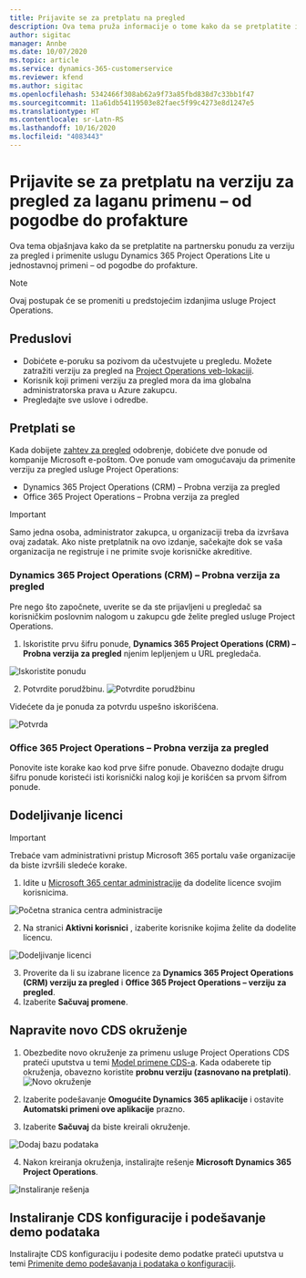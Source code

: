 ```yaml
---
title: Prijavite se za pretplatu na pregled
description: Ova tema pruža informacije o tome kako da se pretplatite i primenite uslugu Project Operations Lite – od pogodbe do profakture.
author: sigitac
manager: Annbe
ms.date: 10/07/2020
ms.topic: article
ms.service: dynamics-365-customerservice
ms.reviewer: kfend
ms.author: sigitac
ms.openlocfilehash: 5342466f308ab62a9f73a85fbd838d7c33bb1f47
ms.sourcegitcommit: 11a61db54119503e82faec5f99c4273e8d1247e5
ms.translationtype: HT
ms.contentlocale: sr-Latn-RS
ms.lasthandoff: 10/16/2020
ms.locfileid: "4083443"
---
```

# <a name="sign-up-for-a-preview-subscription-for-lite-deployment--deal-to-proforma-invoicing"></a>Prijavite se za pretplatu na verziju za pregled za laganu primenu – od pogodbe do profakture

Ova tema objašnjava kako da se pretplatite na partnersku ponudu za verziju za pregled i primenite uslugu Dynamics 365 Project Operations Lite u jednostavnoj primeni – od pogodbe do profakture.

> [!NOTE]
> Ovaj postupak će se promeniti u predstojećim izdanjima usluge Project Operations.

## <a name="prerequisites"></a>Preduslovi

- Dobićete e-poruku sa pozivom da učestvujete u pregledu. Možete zatražiti verziju za pregled na [Project Operations veb-lokaciji](https://dynamics.microsoft.com/en-us/project-operations/overview/).
- Korisnik koji primeni verziju za pregled mora da ima globalna administratorska prava u Azure zakupcu.
- Pregledajte sve uslove i odredbe.

## <a name="subscribe"></a>Pretplati se

Kada dobijete [zahtev za pregled](https://forms.office.com/FormsPro/Pages/ResponsePage.aspx?id=v4j5cvGGr0GRqy180BHbR56j8lZs0FdAvwT75_WNFyxUMkRDV1NYQU5TNjE2VjhKOVBUNVg2R0s1NC4u) odobrenje, dobićete dve ponude od kompanije Microsoft e-poštom. Ove ponude vam omogućavaju da primenite verziju za pregled usluge Project Operations:

- Dynamics 365 Project Operations (CRM) – Probna verzija za pregled
- Office 365 Project Operations – Probna verzija za pregled

> [!IMPORTANT]
> Samo jedna osoba, administrator zakupca, u organizaciji treba da izvršava ovaj zadatak. Ako niste pretplatnik na ovo izdanje, sačekajte dok se vaša organizacija ne registruje i ne primite svoje korisničke akreditive.

### <a name="dynamics-365-project-operations-crm---preview-trial"></a>Dynamics 365 Project Operations (CRM) – Probna verzija za pregled 

Pre nego što započnete, uverite se da ste prijavljeni u pregledač sa korisničkim poslovnim nalogom u zakupcu gde želite pregled usluge Project Operations.

1. Iskoristite prvu šifru ponude, **Dynamics 365 Project Operations (CRM) – Probna verzija za pregled** njenim lepljenjem u URL pregledača.

![Iskoristite ponudu](./media/16RedeemFirstOfferNew.png)

2. Potvrdite porudžbinu.
![Potvrdite porudžbinu](./media/17ConfirmOrderNew.png)

Videćete da je ponuda za potvrdu uspešno iskorišćena.

![Potvrda](./media/18OrderConfirmationNew.png)

### <a name="office-365-project-operations---preview-trial"></a>Office 365 Project Operations – Probna verzija za pregled

Ponovite iste korake kao kod prve šifre ponude. Obavezno dodajte drugu šifru ponude koristeći isti korisnički nalog koji je korišćen sa prvom šifrom ponude.

## <a name="assign-licenses"></a>Dodeljivanje licenci

> [!IMPORTANT]
> Trebaće vam administrativni pristup Microsoft 365 portalu vaše organizacije da biste izvršili sledeće korake.


1. Idite u [Microsoft 365 centar administracije](https://portal.office.com/) da dodelite licence svojim korisnicima.

![Početna stranica centra administracije](./media/14AdminPortal.png)

2. Na stranici **Aktivni korisnici** , izaberite korisnike kojima želite da dodelite licencu.

![Dodeljivanje licenci](./media/15AssignLicenses.png)

3. Proverite da li su izabrane licence za **Dynamics 365 Project Operations (CRM) verziju za pregled** i **Office 365 Project Operations – verziju za pregled**. 
4. Izaberite **Sačuvaj promene**.

## <a name="create-a-new-cds-environment"></a>Napravite novo CDS okruženje

1. Obezbedite novo okruženje za primenu usluge Project Operations CDS prateći uputstva u temi [Model primene CDS-a](lite-deployment.md). Kada odaberete tip okruženja, obavezno koristite **probnu verziju (zasnovano na pretplati)**.
![Novo okruženje](./media/19CreateEnvironment.png)

2. Izaberite podešavanje **Omogućite Dynamics 365 aplikacije** i ostavite **Automatski primeni ove aplikacije** prazno.  
3. Izaberite **Sačuvaj** da biste kreirali okruženje.

![Dodaj bazu podataka](./media/20CreateEnvironment1.png)

4. Nakon kreiranja okruženja, instalirajte rešenje **Microsoft Dynamics 365 Project Operations**. 

![Instaliranje rešenja](./media/21InstallSolution.png)

## <a name="install-a-cds-configuration-and-setup-demo-data"></a>Instaliranje CDS konfiguracije i podešavanje demo podataka

Instalirajte CDS konfiguraciju i podesite demo podatke prateći uputstva u temi [Primenite demo podešavanja i podataka o konfiguraciji](lite-apply-demo-setup-config-data.md).
